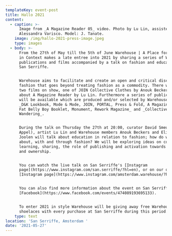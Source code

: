 ```yaml
---
templateKey: event-post
title: Hallo 2021
content:
  - caption: >-
      Image from _A Magazine Reader 05_ video. Photo by Lu Lin, assisted by
      Alessandra Varisco. Model: J. Tanate.
    image: /img/hallo-2021-press-image.jpeg
    type: images
  - body: >-
      From the 27th of May till the 5th of June Warehouse | A Place for Clothes
      in Context makes a late entree into 2021 by sharing a series of Warehouse
      publications and films accompanied by a talk on fashion and education at
      San Serriffe. 


      Warehouse aims to facilitate and create an open and critical discourse on
      fashion that goes beyond treating fashion as a commodity. There will be
      two films on show, one of JOIN Collective Clothes by Anouk Beckers and one
      about A Magazine Reader by Lu Lin. Furthermore a series of publications
      will be available which are produced and/or selected by Warehouse such as
      _D&K Lookbook, Mode & Mode, JOIN, PORTAL, Press & Fold, A Magazine Reader,
      Fat Belly Boy Booklet, Monument, Rework Magazine_ and _Collective
      Wandering_. 


      During the talk on Thursday the 27th at 20:00, curator David Smeulders (de
      Appel), artist Lu Lin and Warehouse members Anouk Beckers and Elisa van
      Joolen will talk about education in relation to fashion; how do we learn
      about, with and through fashion? We will be exploring ideas on collective
      learning, sharing, the role of publishing and activation towards agency
      and ownership.


      You can watch the live talk on San Serriffe's [Instagram
      page](https://www.instagram.com/san.serriffe/?hl=en), or on our own
      [Instagram page](https://www.instagram.com/amsterdam.warehouse/?hl=en).


      You can also find more information about the event on San Serriffe's
      [Facebook](https://www.facebook.com/events/474089193695133). 


      To enter 2021 in style Warehouse will be giving away free Warehouse
      shoelaces with every purchase at San Serriffe during this period.
    type: text
location: 'San Serriffe, Amsterdam '
date: '2021-05-27'
---
```


